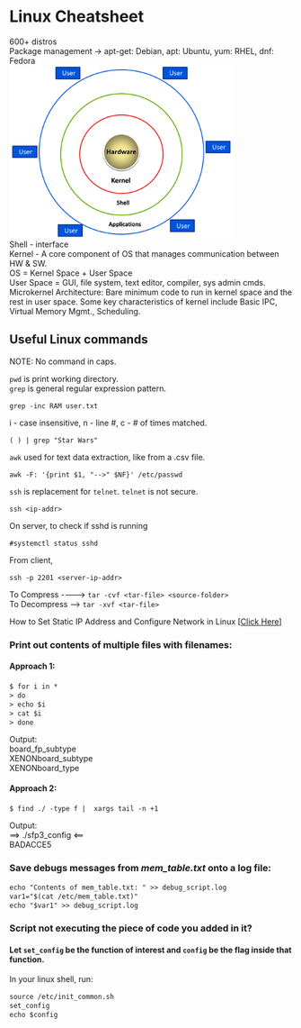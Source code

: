 # Linux Cheatsheet
600+ distros\
Package management -> apt-get: Debian, apt: Ubuntu, yum: RHEL, dnf: Fedora\
<img src="arch.png" width="400">\
Shell - interface\
Kernel - A core component of OS that manages communication between HW & SW.\
OS = Kernel Space + User Space\
User Space = GUI, file system, text editor, compiler, sys admin cmds.
Microkernel Architecture: Bare minimum code to run in kernel space and the rest in user space. Some key characteristics of kernel include Basic IPC, Virtual Memory Mgmt., Scheduling.

## Useful Linux commands
NOTE: No command in caps.

`pwd` is print working directory.\
`grep` is general regular expression pattern.
```
grep -inc RAM user.txt
```
i - case insensitive, n - line #, c - # of times matched.
```
( ) | grep "Star Wars"
```

`awk` used for text data extraction, like from a .csv file.
```
awk -F: '{print $1, "-->" $NF}' /etc/passwd
```

`ssh` is replacement for `telnet`. `telnet` is not secure.
```
ssh <ip-addr>
```
On server, to check if sshd is running
```
#systemctl status sshd
```
From client,
```
ssh -p 2201 <server-ip-addr>
```

To Compress ----> `tar -cvf <tar-file> <source-folder>`\
To Decompress --> `tar -xvf <tar-file>`

How to Set Static IP Address and Configure Network in Linux [[Click Here](https://www.tecmint.com/set-add-static-ip-address-in-linux/)]

### Print out contents of multiple files with filenames:
#### Approach 1:
```
$ for i in *
> do
> echo $i
> cat $i
> done
```
Output:\
board_fp_subtype\
XENONboard_subtype\
XENONboard_type

#### Approach 2:
```
$ find ./ -type f |  xargs tail -n +1
```
Output:\
==> ./sfp3_config <==\
BADACCE5

### Save debugs messages from *mem_table.txt* onto a log file:
```
echo "Contents of mem_table.txt: " >> debug_script.log
var1="$(cat /etc/mem_table.txt)"
echo "$var1" >> debug_script.log
```

### Script not executing the piece of code you added in it?
#### Let `set_config` be the function of interest and `config` be the flag inside that function.
In your linux shell, run:
```
source /etc/init_common.sh
set_config
echo $config
```
